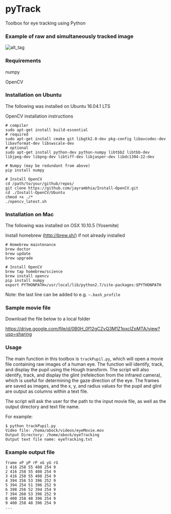 # pyTrack
Toolbox for eye tracking using Python

### Example of raw and simultaneously tracked image
![alt_tag](https://cloud.githubusercontent.com/assets/6589737/19627648/8e76042a-9919-11e6-8448-a9421cacb777.jpeg)

### Requirements
numpy

OpenCV

### Installation on Ubuntu 
The following was installed on Ubuntu 16.04.1 LTS

OpenCV installation instructions 

```
# compiler
sudo apt-get install build-essential
# required
sudo apt-get install cmake git libgtk2.0-dev pkg-config libavcodec-dev libavformat-dev libswscale-dev
# optional
sudo apt-get install python-dev python-numpy libtbb2 libtbb-dev libjpeg-dev libpng-dev libtiff-dev libjasper-dev libdc1394-22-dev

# Numpy (may be redundant from above)
pip install numpy

# Install OpenCV
cd /path/to/your/github/repos/
git clone https://github.com/jayrambhia/Install-OpenCV.git
cd ./Install-OpenCV/Ubuntu
chmod +x ./* 
./opencv_latest.sh
```

### Installation on Mac
The following was installed on OSX 10.10.5 (Yosemite)

Install homebrew (http://brew.sh/) if not already installed

```
# Homebrew maintenance
brew doctor
brew update
brew upgrade

# Install OpenCV
brew tap homebrew/science
brew install opencv
pip install numpy
export PYTHONPATH=/usr/local/lib/python2.7/site-packages:$PYTHONPATH
```
Note: the last line can be added to e.g. `~.bash_profile`


### Sample movie file
Download the file below to a local folder

https://drive.google.com/file/d/0B0H_0f12gCZvQ3M1Z1pxclZpMTA/view?usp=sharing

### Usage
The main function in this toolbox is `trackPupil.py`, which will open a movie file containing raw images of a human eye. The function will identify, track, and display the pupil using the Hough transform. The script will also identify, track, and display the glint (refelection from the infrared camera), which is useful for determining the gaze direction of the eye. The frames are saved as images, and the x, y, and radius values for the pupil and glint are output as columns within a text file.

The script will ask the user for the path to the input movie file, as well as the output directory and text file name.

For example:

```
$ python trackPupil.py
Video file: /homa/abock/videos/eyeMovie.mov
Output Directory: /home/abock/eyeTracking
Output text file name: eyeTracking.txt
```


### Example output file
```
frame xP yP rP xG yG rG 
1 416 258 55 408 254 9 
2 416 258 55 408 254 9 
3 416 258 55 408 254 9 
4 394 256 53 396 252 9 
5 394 254 51 396 252 9 
6 398 256 52 394 254 9 
7 394 260 53 396 252 9 
8 400 258 48 396 254 9 
9 400 258 48 396 254 9 
...
```

